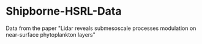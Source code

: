 # Shipborne-HSRL-Data
Data from the paper "Lidar reveals submesoscale processes modulation on near-surface phytoplankton layers"
